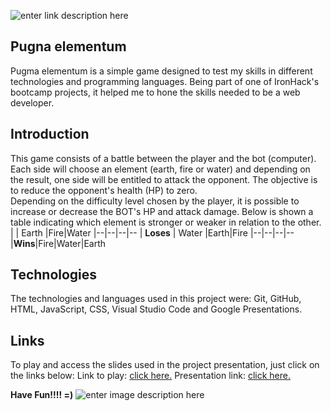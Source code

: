 ![enter link description here](https://media.giphy.com/media/29I6nrDAfZm195rmLH/giphy.gif)

## Pugna elementum

Pugma elementum is a simple game designed to test my skills in different technologies and programming languages. Being part of one of IronHack's bootcamp projects, it helped me to hone the skills needed to be a web developer.

## Introduction

This game consists of a battle between the player and the bot (computer). Each side will choose an element (earth, fire or water) and depending on the result, one side will be entitled to attack the opponent. The objective is to reduce the opponent's health (HP) to zero.  
Depending on the difficulty level chosen by the player, it is possible to increase or decrease the BOT's HP and attack damage. Below is shown a table indicating which element is stronger or weaker in relation to the other.
| | Earth |Fire|Water
|--|--|--|--
| **Loses** | Water |Earth|Fire
|--|--|--|--
|**Wins**|Fire|Water|Earth

## Technologies

The technologies and languages used in this project were: Git, GitHub, HTML, JavaScript, CSS, Visual Studio Code and Google Presentations.

## Links

To play and access the slides used in the project presentation, just click on the links below:
Link to play: [click here.](https://rafaelgilberto.github.io/Pugna-elementum/)
Presentation link: [click here.](https://docs.google.com/presentation/d/1UrZWdSR46jM_VFNiTE-hvszdCKijunMaSYo4kKgBIuU/edit?usp=sharing)

**Have Fun!!!! =)**
![enter image description here](https://media.giphy.com/media/ahZZZZFGLGhvq/giphy.gif)
